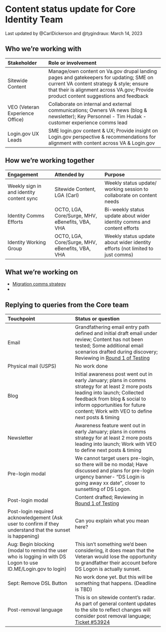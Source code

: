 # Content status update for Core Identity Team
Last updated by @CarlDickerson and @tygindraux: March 14, 2023

## Who we’re working with
|Stakeholder|Role or involvement|
|:--|:--|
|Sitewide Content|Manage/own content on Va.gov drupal landing pages and gatekeepers for updating; SME on current VA content strategy & style; ensure that their is alignment across VA.gov; Provide product content suggestions and feedback|
|VEO (Veteran Experience Office)|Collaborate on internal and external communications; Owners VA news (blog & newsletter); Key Personnel - Tim Hudak - customer experience comms lead|
|Login.gov UX Leads|SME login.gov content & UX; Provide insight on Login.gov perspective & recommendations for alignment with content across VA & Login.gov|

## How we’re working together
|Engagement|Attended by|Purpose|
|:--|:--|:--|
|Weekly sign in and identity content sync|Sitewide Content, LGA (Carl)|Weekly status update/ working session to collaborate on content needs|
|Identity Comms Efforts|OCTO, LGA, Core/Surge, MHV, eBenefits, VBA, VHA|Bi-weekly status update about wider identity comms and content efforts|
|Identity Working Group|OCTO, LGA, Core/Surge, MHV, eBenefits, VBA, VHA|Weekly status update about wider identity efforts (not limited to just comms)|

## What we’re working on
* [Migration comms strategy]()
* []()

## Replying to queries from the Core team
|Touchpoint|Status or question|
|:--|:--|
|Email|Grandfathering email entry path defined and initial draft email under review; Content has not been tested; Some additional email scenarios drafted during discovery; Reviewing in [Round 1 of Testing](https://github.com/department-of-veterans-affairs/va.gov-team/tree/master/products/login.gov-adoption/research/2023-02-Grandfathering-Migration-Round-1-Usability)|
|Physical mail (USPS)|No work done|
|Blog|Initial awareness post went out in early January; plans in comms strategy for at least 2 more posts leading into launch; Collected feedback from blog & social to inform opportunities for future content; Work with VEO to define next posts & timing|
|Newsletter|Awareness feature went out in early January; plans in comms strategy for at least 2 more posts leading into launch; Work with VEO to define next posts & timing|
|Pre-login modal|We cannot target users pre-login, so there will be no modal; Have discussed and plans for pre-login urgency banner- “DS Login is going away xx date”, closer to sunsetting of DS Logon.|
|Post-login modal|Content drafted; Reviewing in [Round 1 of Testing](https://github.com/department-of-veterans-affairs/va.gov-team/tree/master/products/login.gov-adoption/research/2023-02-Grandfathering-Migration-Round-1-Usability)|
|Post-login required acknowledgement (Ask user to confirm if they understand that the sunset is happening)|Can you explain what you mean here?|
|Aug: Begin blocking (modal to remind the user who is logging in with DS Logon to use ID.ME/Login.gov to login)|This isn’t something we’d been considering, it does mean that the Veteran would lose the opportunity to grandfather their account before DS Logon is actually sunset.|
|Sept: Remove DSL Button|No work done yet. But this will be something that happens. (Deadline is TBD)|
|Post-removal language|This is on sitewide content’s radar. As part of general content updates to the site to reflect changes will consider post removal language; [Ticket #53924](https://github.com/department-of-veterans-affairs/va.gov-team/issues/53924)|
